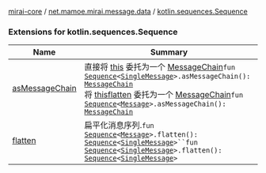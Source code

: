 [mirai-core](../../index.md) / [net.mamoe.mirai.message.data](../index.md) / [kotlin.sequences.Sequence](./index.md)

### Extensions for kotlin.sequences.Sequence

| Name | Summary |
|---|---|
| [asMessageChain](as-message-chain.md) | 直接将 [this](as-message-chain/-this-.md) 委托为一个 [MessageChain](../-message-chain/index.md)`fun `[`Sequence`](https://kotlinlang.org/api/latest/jvm/stdlib/kotlin.sequences/-sequence/index.html)`<`[`SingleMessage`](../-single-message.md)`>.asMessageChain(): `[`MessageChain`](../-message-chain/index.md)<br>将 [this](#)[flatten](../kotlin.collections.-iterable/flatten.md) 委托为一个 [MessageChain](../-message-chain/index.md)`fun `[`Sequence`](https://kotlinlang.org/api/latest/jvm/stdlib/kotlin.sequences/-sequence/index.html)`<`[`Message`](../-message/index.md)`>.asMessageChain(): `[`MessageChain`](../-message-chain/index.md) |
| [flatten](flatten.md) | 扁平化消息序列.`fun `[`Sequence`](https://kotlinlang.org/api/latest/jvm/stdlib/kotlin.sequences/-sequence/index.html)`<`[`Message`](../-message/index.md)`>.flatten(): `[`Sequence`](https://kotlinlang.org/api/latest/jvm/stdlib/kotlin.sequences/-sequence/index.html)`<`[`SingleMessage`](../-single-message.md)`>``fun `[`Sequence`](https://kotlinlang.org/api/latest/jvm/stdlib/kotlin.sequences/-sequence/index.html)`<`[`SingleMessage`](../-single-message.md)`>.flatten(): `[`Sequence`](https://kotlinlang.org/api/latest/jvm/stdlib/kotlin.sequences/-sequence/index.html)`<`[`SingleMessage`](../-single-message.md)`>` |
